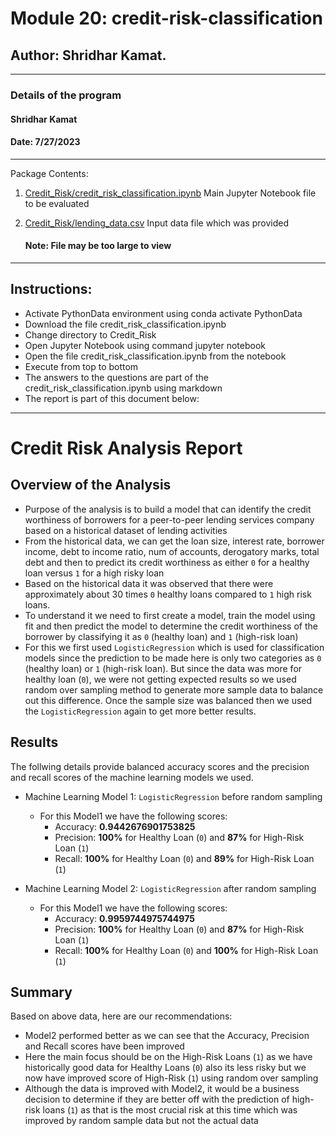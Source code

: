 # Module 20: credit-risk-classification

## Author: Shridhar Kamat.
<hr>

### Details of the program 
#### Shridhar Kamat
#### Date: 7/27/2023
<hr>
Package Contents:

1. [Credit_Risk/credit_risk_classification.ipynb](https://github.com/shriparna/credit-risk-classification/blob/main/Credit_Risk/credit_risk_classification.ipynb) Main Jupyter Notebook file to be evaluated

2. [Credit_Risk/lending_data.csv](https://github.com/shriparna/credit-risk-classification/blob/main/Credit_Risk/lending_data.csv) Input data file which was provided

    #### Note: File may be too large to view

<hr>

## Instructions:

- Activate PythonData environment using conda activate PythonData
- Download the file credit_risk_classification.ipynb
- Change directory to Credit_Risk
- Open Jupyter Notebook using command jupyter notebook
- Open the file credit_risk_classification.ipynb from the notebook
- Execute from top to bottom   
- The answers to the questions are part of the credit_risk_classification.ipynb using markdown
- The report is part of this document below:

<hr>

# Credit Risk Analysis Report

## Overview of the Analysis

* Purpose of the analysis is to build a model that can identify the credit worthiness of borrowers for a peer-to-peer lending services company based on a historical dataset of lending activities
* From the historical data, we can get the loan size,	interest rate, borrower income,	debt to income ratio,	num of accounts, derogatory marks, total debt and then to predict its credit worthiness as either `0` for a healthy loan versus `1` for a high risky loan
* Based on the historical data it was observed that there were approximately about 30 times `0` healthy loans compared to `1` high risk loans. 
* To understand it we need to first create a model, train the model using fit and then predict the model to determine the credit worthiness of the borrower by classifying it as `0` (healthy loan) and `1` (high-risk loan)
* For this we first used `LogisticRegression` which is used for classification models since the prediction to be made here is only two categories as `0` (healthy loan) or `1` (high-risk loan). But since the data was more for healthy loan (`0`), we were not getting expected results so we used random over sampling method to generate more sample data to balance out this difference. Once the sample size was balanced then we used the `LogisticRegression` again to get more better results.

## Results

The follwing details provide balanced accuracy scores and the precision and recall scores of the machine learning models we used.

* Machine Learning Model 1: `LogisticRegression` before random sampling 
  * For this Model1 we have the following scores:
    * Accuracy: **0.9442676901753825**
    * Precision: **100%** for Healthy Loan (`0`) and **87%** for High-Risk Loan (`1`)
    * Recall: **100%** for Healthy Loan (`0`) and **89%** for High-Risk Loan (`1`)

* Machine Learning Model 2: `LogisticRegression` after random sampling 
  * For this Model1 we have the following scores:
    * Accuracy: **0.9959744975744975**
    * Precision: **100%** for Healthy Loan (`0`) and **87%** for High-Risk Loan (`1`)
    * Recall: **100%** for Healthy Loan (`0`) and **100%** for High-Risk Loan (`1`)

## Summary
Based on above data, here are our recommendations:
* Model2 performed better as we can see that the Accuracy, Precision and Recall scores have been improved 
* Here the main focus should be on the High-Risk Loans (`1`) as we have historically good data for Healthy Loans (`0`) also its less risky but we now have improved score of High-Risk (`1`) using random over sampling
* Although the data is improved with Model2, it would be a business decision to determine if they are better off with the prediction of high-risk loans (`1`) as that is the most crucial risk at this time which was improved by random sample data but not the actual data
